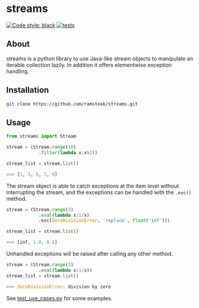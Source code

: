 # streams
[![Code style: black](https://img.shields.io/badge/code%20style-black-000000.svg)](https://github.com/psf/black)
[![tests](https://github.com/ramsteak/streams/actions/workflows/black-tests.yml/badge.svg)](https://github.com/ramsteak/streams/actions/workflows/black-tests.yml)

## About
streams is a python library to use Java-like stream objects to manipulate an iterable collection lazily. In addition it offers elementwise exception handling.

## Installation

```sh
git clone https://github.com/ramsteak/streams.git
```

## Usage
```py
from streams import Stream

stream = (Stream.range(10)
            .filter(lambda x:x%2))

stream_list = stream.list()

>>> [1, 3, 5, 7, 9]
```

The stream object is able to catch exceptions at the item level without interrupting the stream, and the exceptions can be handled with the `.exc()` method.

```py
stream = (Stream.range(3)
            .eval(lambda x:1/x)
            .exc(ZeroDivisionError, 'replace', float('inf')))

stream_list = stream.list()

>>> [inf, 1.0, 0.5]
```
Unhandled exceptions will be raised after calling any other method.
```py
stream = (Stream.range(3)
            .eval(lambda x:1/x))
stream_list = stream.list()

>>> ZeroDivisionError: division by zero
```

See [test_use_cases.py](./tests/test_use_cases.py) for some examples.
